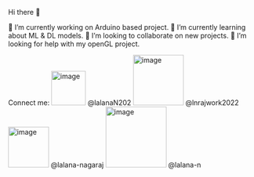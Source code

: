  Hi there 👋

 🔭 I’m currently working on Arduino based project.
 🌱 I’m currently learning about ML & DL models.
 👯 I’m looking to collaborate on new projects.
 🤔 I’m looking for help with my openGL project.
 
 Connect me:
<img width="70" alt="image" src="https://user-images.githubusercontent.com/103526896/175508194-d701c054-91cc-457a-8cbc-8e927818d38b.png"> @lalanaN202
<img width="103" alt="image" src="https://user-images.githubusercontent.com/103526896/175508347-93fec81b-c934-4467-a87c-5f78b18421c8.png"> @lnrajwork2022
<img width="83" alt="image" src="https://user-images.githubusercontent.com/103526896/175508467-75f55fa8-be68-4895-9117-4b20b5400562.png"> @lalana-nagaraj
<img width="124" alt="image" src="https://user-images.githubusercontent.com/103526896/175508790-6bf22305-e9ba-43bc-a0fd-6a7a063a4ea2.png"> @lalana-n



 

